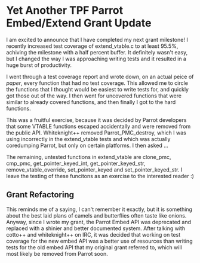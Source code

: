 # Yet Another TPF Parrot Embed/Extend Grant Update

I am excited to announce that I have completed my next grant milestone!  I
recently increased test coverage of extend_vtable.c to at least 95.5%, achiving
the milestone with a half percent buffer. It definitely wasn't easy, but I
changed the way I was approaching writing tests and it resulted in a huge burst
of productivity.

I went through a test coverage report and wrote down, on an actual peice of
*paper*, every function that had no test coverage. This allowed me to circle
the functions that I thought would be easiest to write tests for, and quickly
got those out of the way. I then went for uncovered functions that were similar
to already covered functions, and then finally I got to the hard functions.

This was a fruitful exercise, because it was decided by Parrot developers that
some VTABLE functions escaped accidentally and were removed from the public API.
Whiteknight++ removed Parrot_PMC_destroy, which I was using incorrectly in the
extend_vtable tests and which was actually coredumping Parrot, but only on certain
platforms. I then asked ...

The remaining, untested functions in extend_vtable are clone_pmc, cmp_pmc,
get_pointer_keyed_int, get_pointer_keyed_str, remove_vtable_override,
set_pointer_keyed and set_pointer_keyed_str. I leave the testing of these
funcitons as an exercise to the interested reader :)

## Grant Refactoring

This reminds me of a saying, I can't remember it exactly, but it is something
about the best laid plans of camels and butterflies often taste like onions.
Anyway, since I wrote my grant, the Parrot Embed API was deprecated and replaced
with a shinier and better documented system. After talking with cotto++ and
whiteknight++ on IRC, it was decided that working on test coverage for the new
embed API was a better use of resources than writing tests for the old embed
API that my original grant referred to, which will most likely be removed from
Parrot soon.
